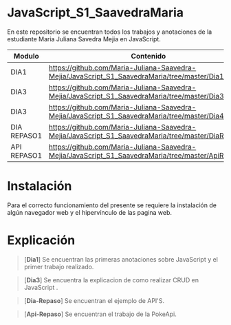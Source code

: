 # JavaScript_S1_SaavedraMaria

En este repositorio se encuentran todos los trabajos y anotaciones de la estudiante Maria Juliana Savedra Mejia en JavaScript.


| Modulo | Contenido |
|--|--|
| DIA1 |https://github.com/Maria-Juliana-Saavedra-Mejia/JavaScript_S1_SaavedraMaria/tree/master/Dia1|
| DIA3 |https://github.com/Maria-Juliana-Saavedra-Mejia/JavaScript_S1_SaavedraMaria/tree/master/Dia3|
| DIA3 |https://github.com/Maria-Juliana-Saavedra-Mejia/JavaScript_S1_SaavedraMaria/tree/master/Dia4|
| DIA REPASO1 |https://github.com/Maria-Juliana-Saavedra-Mejia/JavaScript_S1_SaavedraMaria/tree/master/DiaRepaso1|
| API REPASO1 |https://github.com/Maria-Juliana-Saavedra-Mejia/JavaScript_S1_SaavedraMaria/tree/master/ApiRepaso|


# **Instalación**

Para el correcto funcionamiento del presente se requiere la instalación de algún navegador web y el hipervínculo de las pagina web.

# **Explicación**

> [**Dia1**]
Se encuentran las primeras anotaciones sobre JavaScript y el primer trabajo realizado. 

> [**Dia3**]
Se encuentra la explicacion de como realizar CRUD en JavaScript . 

> [**Dia-Repaso**]
Se encuentran el ejemplo de API'S. 

> [**Api-Repaso**]
Se encuentran el trabajo de la PokeApi. 
